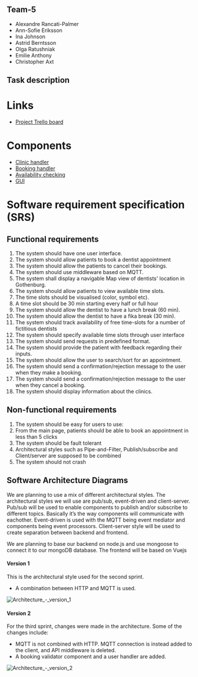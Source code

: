 ## Team-5 
- Alexandre Rancati-Palmer
- Ann-Sofie Eriksson
- Ina Johnson
- Astrid Berntsson
- Olga Ratushniak
- Emilie Anthony
- Christopher Axt

## Task description

# Links
 - [Project Trello board](https://trello.com/invite/b/jtnMl95E/05f9da2a77845b0d3ce68a2759902cff/dit355-team-5)

 # Components

 - [Clinic handler](https://git.chalmers.se/courses/dit355/test-teams-formation/team-5/team-5-clinics-service)
 - [Booking handler](https://git.chalmers.se/courses/dit355/test-teams-formation/team-5/booking-handler)
 - [Availability checking](https://git.chalmers.se/courses/dit355/test-teams-formation/team-5/availability-checker)
  - [GUI](https://git.chalmers.se/courses/dit355/test-teams-formation/team-5/team-5-client)

# Software requirement specification (SRS)

  ## Functional requirements
   
  1. The system should have one user interface.
  2. The system should allow patients to book a dentist appointment
  3. The system should allow the patients to cancel their bookings.
  4. The system should use middleware based on MQTT.
  5. The system shall display a navigable Map view of dentists' location in Gothenburg.
  6. The system should allow patients to view available time slots.
  7. The time slots should be visualised (color, symbol etc).
  8. A time slot should be 30 min starting every half or full hour
  9. The system should allow the dentist to have a lunch break (60 min).
  10. The system should allow the dentist to have a fika break (30 min).
  11. The system should track availability of free time-slots for a number of fictitious dentists
  12. The system should specify available time slots through user interface
  13. The system should send requests in predefined format.
  14. The system should provide the patient with feedback regarding their inputs.
  15. The system should allow the user to search/sort for an appointment. 
  16. The system should send a confirmation/rejection message to the user when they make a booking. 
  17. The system should send a confirmation/rejection message to the user when they cancel a booking.
  18. The system should display information about the clinics. 

  ## Non-functional requirements

   1. The system should be easy for users to use:
   2. From the main page, patients should be able to book an appointment in less than 5 clicks 
   3. The system should be fault tolerant 
   4. Architectural styles such as Pipe-and-Filter, Publish/subscribe and Client/server are supposed to be combined
   5. The system should not crash

  ## Software Architecture Diagrams
We are planning to use a mix of different architectural styles. The architectural styles we will use are pub/sub, event-driven and client-server. Pub/sub will be used to enable components to publish and/or subscribe to different topics. Basically it’s the way components will communicate with eachother. Event-driven is used with the MQTT being event mediator and components being event processors. Client-server style will be used to create separation between backend and frontend. 

We are planning to base our backend on node.js and use mongoose to connect it to our mongoDB database. The frontend will be based on Vuejs

#### Version 1 
This is the architectural style used for the second sprint.
- A combination between HTTP and MQTT is used.

![Architecture_-_version_1](/uploads/ebc6464297684d7a7b91a2e58988964e/Architecture_-_version_1.png)

#### Version 2
For the third sprint, changes were made in the architecture. Some of the changes include:
- MQTT is not combined with HTTP. MQTT connection is instead added to the client, and API middleware is deleted.
- A booking validator component and a user handler are added.


![Architecture_-_version_2](/uploads/1c4744db85ef437f4eddc3bb0102bc82/Architecture_-_version_2.png)
     
    


